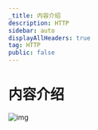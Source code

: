 ```yaml
---
_title: 内容介绍
description: HTTP
sidebar: auto
displayAllHeaders: true
tag: HTTP
public: false
---
```


# 内容介绍

![img](https://s2.ax1x.com/2019/10/18/KVhekF.png)